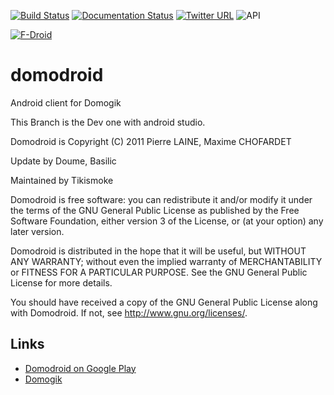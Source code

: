 [![Build Status](https://travis-ci.org/domogik/domodroid.svg?branch=1-4-android_studio)](https://travis-ci.org/domogik/domodroid)
[![Documentation Status](http://readthedocs.org/projects/domodroid/badge/?version=latest)](http://domodroid.readthedocs.org/en/latest/?badge=latest)
[![Twitter URL](https://img.shields.io/twitter/url/http/shields.io.svg?style=social)](https://twitter.com/newdomodroid)
![API](https://img.shields.io/badge/API-8%2B-green.svg?style=flat)

[![F-Droid](https://f-droid.org/wiki/images/0/06/F-Droid-button_get-it-on.png)](https://f-droid.org/repository/browse/?fdid=org.domogik.domodroid13)

domodroid
=========

Android client for Domogik

This Branch is the Dev one with android studio.


 Domodroid is Copyright (C) 2011 Pierre LAINE, Maxime CHOFARDET
 
 Update by Doume, Basilic
 
 Maintained by Tikismoke
 
 Domodroid is free software: you can redistribute it and/or modify it under the
 terms of the GNU General Public License as published by the Free Software
 Foundation, either version 3 of the License, or (at your option) any later
 version.
 
 Domodroid is distributed in the hope that it will be useful, but WITHOUT ANY
 WARRANTY; without even the implied warranty of MERCHANTABILITY or FITNESS FOR
 A PARTICULAR PURPOSE. See the GNU General Public License for more details.
 
 You should have received a copy of the GNU General Public License along with
 Domodroid. If not, see <http://www.gnu.org/licenses/>.

## Links
* [Domodroid on Google Play](https://play.google.com/store/apps/details?id=org.domogik.domodroid13)
* [Domogik](http://domogik.org)
